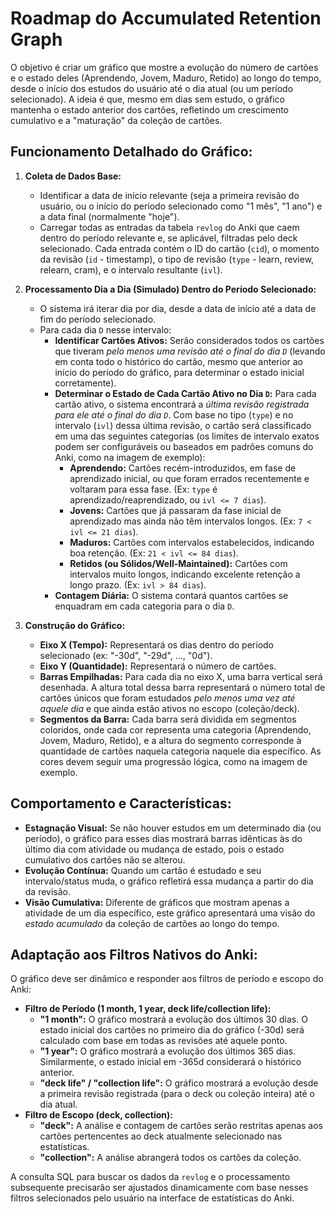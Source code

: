 # Roadmap do Accumulated Retention Graph

O objetivo é criar um gráfico que mostre a evolução do número de cartões e o estado deles (Aprendendo, Jovem, Maduro, Retido) ao longo do tempo, desde o início dos estudos do usuário até o dia atual (ou um período selecionado). A ideia é que, mesmo em dias sem estudo, o gráfico mantenha o estado anterior dos cartões, refletindo um crescimento cumulativo e a "maturação" da coleção de cartões.

## Funcionamento Detalhado do Gráfico:

1.  **Coleta de Dados Base:**
    *   Identificar a data de início relevante (seja a primeira revisão do usuário, ou o início do período selecionado como "1 mês", "1 ano") e a data final (normalmente "hoje").
    *   Carregar todas as entradas da tabela `revlog` do Anki que caem dentro do período relevante e, se aplicável, filtradas pelo deck selecionado. Cada entrada contém o ID do cartão (`cid`), o momento da revisão (`id` - timestamp), o tipo de revisão (`type` - learn, review, relearn, cram), e o intervalo resultante (`ivl`).

2.  **Processamento Dia a Dia (Simulado) Dentro do Período Selecionado:**
    *   O sistema irá iterar dia por dia, desde a data de início até a data de fim do período selecionado.
    *   Para cada dia `D` nesse intervalo:
        *   **Identificar Cartões Ativos:** Serão considerados todos os cartões que tiveram *pelo menos uma revisão até o final do dia `D`* (levando em conta todo o histórico do cartão, mesmo que anterior ao início do período do gráfico, para determinar o estado inicial corretamente).
        *   **Determinar o Estado de Cada Cartão Ativo no Dia `D`:** Para cada cartão ativo, o sistema encontrará a *última revisão registrada para ele até o final do dia `D`*. Com base no tipo (`type`) e no intervalo (`ivl`) dessa última revisão, o cartão será classificado em uma das seguintes categorias (os limites de intervalo exatos podem ser configuráveis ou baseados em padrões comuns do Anki, como na imagem de exemplo):
            *   **Aprendendo:** Cartões recém-introduzidos, em fase de aprendizado inicial, ou que foram errados recentemente e voltaram para essa fase. (Ex: `type` é aprendizado/reaprendizado, ou `ivl <= 7 dias`).
            *   **Jovens:** Cartões que já passaram da fase inicial de aprendizado mas ainda não têm intervalos longos. (Ex: `7 < ivl <= 21 dias`).
            *   **Maduros:** Cartões com intervalos estabelecidos, indicando boa retenção. (Ex: `21 < ivl <= 84 dias`).
            *   **Retidos (ou Sólidos/Well-Maintained):** Cartões com intervalos muito longos, indicando excelente retenção a longo prazo. (Ex: `ivl > 84 dias`).
        *   **Contagem Diária:** O sistema contará quantos cartões se enquadram em cada categoria para o dia `D`.

3.  **Construção do Gráfico:**
    *   **Eixo X (Tempo):** Representará os dias dentro do período selecionado (ex: "-30d", "-29d", ..., "0d").
    *   **Eixo Y (Quantidade):** Representará o número de cartões.
    *   **Barras Empilhadas:** Para cada dia no eixo X, uma barra vertical será desenhada. A altura total dessa barra representará o número total de cartões únicos que foram estudados *pelo menos uma vez até aquele dia* e que ainda estão ativos no escopo (coleção/deck).
    *   **Segmentos da Barra:** Cada barra será dividida em segmentos coloridos, onde cada cor representa uma categoria (Aprendendo, Jovem, Maduro, Retido), e a altura do segmento corresponde à quantidade de cartões naquela categoria naquele dia específico. As cores devem seguir uma progressão lógica, como na imagem de exemplo.

## Comportamento e Características:

*   **Estagnação Visual:** Se não houver estudos em um determinado dia (ou período), o gráfico para esses dias mostrará barras idênticas às do último dia com atividade ou mudança de estado, pois o estado cumulativo dos cartões não se alterou.
*   **Evolução Contínua:** Quando um cartão é estudado e seu intervalo/status muda, o gráfico refletirá essa mudança a partir do dia da revisão.
*   **Visão Cumulativa:** Diferente de gráficos que mostram apenas a atividade de um dia específico, este gráfico apresentará uma visão do *estado acumulado* da coleção de cartões ao longo do tempo.

## Adaptação aos Filtros Nativos do Anki:

O gráfico deve ser dinâmico e responder aos filtros de período e escopo do Anki:

*   **Filtro de Período (1 month, 1 year, deck life/collection life):**
    *   **"1 month":** O gráfico mostrará a evolução dos últimos 30 dias. O estado inicial dos cartões no primeiro dia do gráfico (-30d) será calculado com base em todas as revisões até aquele ponto.
    *   **"1 year":** O gráfico mostrará a evolução dos últimos 365 dias. Similarmente, o estado inicial em -365d considerará o histórico anterior.
    *   **"deck life" / "collection life":** O gráfico mostrará a evolução desde a primeira revisão registrada (para o deck ou coleção inteira) até o dia atual.
*   **Filtro de Escopo (deck, collection):**
    *   **"deck":** A análise e contagem de cartões serão restritas apenas aos cartões pertencentes ao deck atualmente selecionado nas estatísticas.
    *   **"collection":** A análise abrangerá todos os cartões da coleção.

A consulta SQL para buscar os dados da `revlog` e o processamento subsequente precisarão ser ajustados dinamicamente com base nesses filtros selecionados pelo usuário na interface de estatísticas do Anki. 